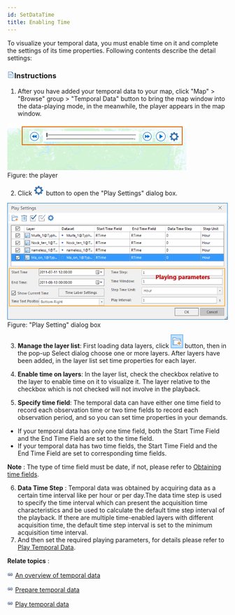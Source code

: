 ```yaml
---
id: SetDataTime
title: Enabling Time
---
```

To visualize your temporal data, you must enable time on it and complete the settings of its time properties. Following contents describe the detail settings:

### ![](../../img/read.gif)Instructions

  1. After you have added your temporal data to your map, click "Map" > "Browse" group > "Temporal Data" button to bring the map window into the data-playing mode, in the meanwhile, the player appears in the map window.  
  
![](img-en/PlayButton.png)  
Figure: the player  

  2. Click ![](img-en/PlaySetting.png) button to open the "Play Settings" dialog box.  
  
![](img-en/PlaySettingDia.png)  
Figure: "Play Setting" dialog box  

  3. **Manage the layer list**: First loading data layers, click ![](img-en/AddFile.png) button, then in the pop-up Select dialog choose one or more layers. After layers have been added, in the layer list set time properties for each layer.
  
  4. **Enable time on layers**: In the layer list, check the checkbox relative to the layer to enable time on it to visualize it. The layer relative to the checkbox which is not checked will not involve in the playback.

  5. **Specify time field**: The temporal data can have either one time field to record each observation time or two time fields to record each observation period, and so you can set time properties in your demands. 

  * If your temporal data has only one time field, both the Start Time Field and the End Time Field are set to the time field.
  * If your temporal data has two time fields, the Start Time Field and the End Time Field are set to corresponding time fields.

**Note** : The type of time field must be date, if not, please refer to [Obtaining time fields](PrepareTemporalData.htm#1).

  6. **Data Time Step** : Temporal data was obtained by acquiring data as a certain time interval like per hour or per day.The data time step is used to specify the time interval which can present the acquisition time characteristics and be used to calculate the default time step interval of the playback. If there are multiple time-enabled layers with different acquisition time, the default time step interval is set to the minimum acquisition time interval.
  7. And then set the required playing parameters, for details please refer to [Play Temporal Data](PlayTemporalData.htm).

**Relate topics** :

![](../../img/smalltitle.png) [An overview of temporal data](LayerPlay.htm)

![](../../img/smalltitle.png) [Prepare temporal data](PrepareTemporalData.htm)

![](../../img/smalltitle.png) [Play temporal data](PlayTemporalData.htm)